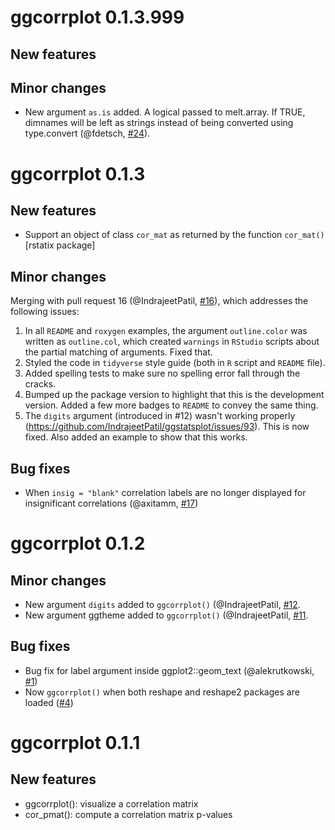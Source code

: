 # ggcorrplot 0.1.3.999

## New features

## Minor changes
  
- New argument `as.is` added. A logical passed to melt.array. If TRUE, dimnames will be left as strings instead of being converted using type.convert (@fdetsch, [#24](https://github.com/kassambara/ggcorrplot/pull/24)).  
    
    
# ggcorrplot 0.1.3
  
## New features
   
- Support an object of class `cor_mat` as returned by the function `cor_mat()` [rstatix package]

## Minor changes
   
Merging with pull request 16 (@IndrajeetPatil, [#16](https://github.com/kassambara/ggcorrplot/pull/16)), which addresses the following issues: 

1. In all `README` and `roxygen` examples, the argument `outline.color` was written as `outline.col`, which created `warnings` in `RStudio` scripts about the partial matching of arguments. Fixed that.
2. Styled the code in `tidyverse` style guide (both in `R` script and `README` file).
3. Added spelling tests to make sure no spelling error fall through the cracks.
4. Bumped up the package version to highlight that this is the development version. Added a few more badges to `README` to convey the same thing. 
5. The `digits` argument (introduced in #12) wasn't working properly (https://github.com/IndrajeetPatil/ggstatsplot/issues/93).  This is now fixed. Also added an example to show that this works.


## Bug fixes
   
- When `insig = "blank"` correlation labels are no longer displayed for insignificant correlations (@axitamm, [#17](https://github.com/kassambara/ggcorrplot/pull/17))

# ggcorrplot 0.1.2
   
   
## Minor changes
   
- New argument `digits` added to `ggcorrplot()` (@IndrajeetPatil, [#12](https://github.com/kassambara/ggcorrplot/pull/12).
- New argument ggtheme added to `ggcorrplot()` (@IndrajeetPatil, [#11](https://github.com/kassambara/ggcorrplot/pull/11).
   
## Bug fixes
   
- Bug fix for label argument inside ggplot2::geom_text (@alekrutkowski, [#1](https://github.com/kassambara/ggcorrplot/pull/1))
- Now `ggcorrplot()` when both reshape and reshape2 packages are loaded ([#4](https://github.com/kassambara/ggcorrplot/issues/4)) 


# ggcorrplot 0.1.1


## New features
   
- ggcorrplot(): visualize a correlation matrix
- cor_pmat(): compute a correlation matrix p-values
